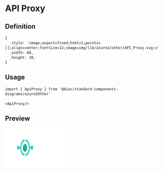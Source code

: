 # API Proxy

## Definition

```
{
  _style: 'image;aspect=fixed;html=1;points=[];align=center;fontSize=12;image=img/lib/azure2/other/API_Proxy.svg;strokeColor=none;',
  _width: 68,
  _height: 38,
}
```

## Usage

```
import { ApiProxy } from '@diac/standard-components-diagrams/azure2Other'

<ApiProxy/>
```

## Preview

<img src="./api-proxy.png" width="200"/>
